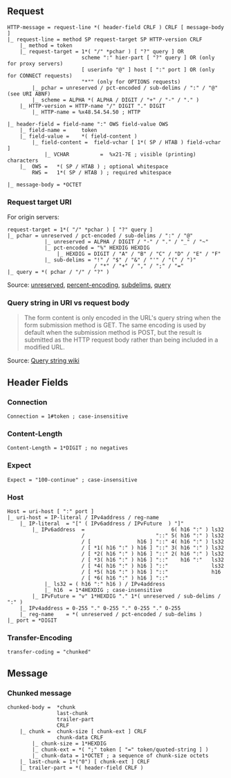## Request
	HTTP-message = request-line *( header-field CRLF ) CRLF [ message-body ]
	|_ request-line = method SP request-target SP HTTP-version CRLF
		|_ method =	token
		|_ request-target =	1*( "/" *pchar ) [ "?" query ] OR
							scheme ":" hier-part [ "?" query ] OR (only for proxy servers)
							[ userinfo "@" ] host [ ":" port ] OR (only for CONNECT requests)
							"*"" (only for OPTIONS requests)
			|_ pchar = unreserved / pct-encoded / sub-delims / ":" / "@" (see URI ABNF)
			|_ scheme =	ALPHA *( ALPHA / DIGIT / "+" / "-" / "." )
		|_ HTTP-version = HTTP-name "/" DIGIT "." DIGIT
			|_ HTTP-name = %x48.54.54.50 ; HTTP
		
	|_ header-field = field-name ":" OWS field-value OWS
		|_ field-name =		token
		|_ field-value =	*( field-content )
			|_ field-content =	field-vchar [ 1*( SP / HTAB ) field-vchar ]
				|_ VCHAR          =  %x21-7E ; visible (printing) characters
		|_  OWS =	*( SP / HTAB ) ; optional whitespace
	 		RWS =	1*( SP / HTAB ) ; required whitespace

	|_ message-body = *OCTET


### Request target URI
For origin servers:  

	request-target = 1*( "/" *pchar ) [ "?" query ]
	|_ pchar = unreserved / pct-encoded / sub-delims / ":" / "@"
				|_ unreserved =	ALPHA / DIGIT / "-" / "." / "_" / "~"
				|_ pct-encoded = "%" HEXDIG HEXDIG
					|_ HEXDIG = DIGIT / "A" / "B" / "C" / "D" / "E" / "F"
				|_ sub-delims =	"!" / "$" / "&" / "'" / "(" / ")"
								/ "*" / "+" / "," / ";" / "="
	|_ query = *( pchar / "/" / "?" )

Source: [unreserved](https://datatracker.ietf.org/doc/html/rfc3986#section-2.3),
[percent-encoding](https://datatracker.ietf.org/doc/html/rfc3986#section-2.1),
[subdelims](https://datatracker.ietf.org/doc/html/rfc3986#section-2.2),
[query](https://datatracker.ietf.org/doc/html/rfc3986#section-3.4)


### Query string in URI vs request body
> The form content is only encoded in the URL's query string when the form submission method is GET. The same encoding is used by default when the submission method is POST, but the result is submitted as the HTTP request body rather than being included in a modified URL.  

Source: [Query string wiki](https://en.wikipedia.org/wiki/Query_string)

## Header Fields
### Connection
	Connection = 1#token ; case-insensitive

### Content-Length
	Content-Length = 1*DIGIT ; no negatives

### Expect
	Expect = "100-continue" ; case-insensitive

### Host
	Host = uri-host [ ":" port ]
	|_ uri-host = IP-literal / IPv4address / reg-name
		|_ IP-literal  = "[" ( IPv6address / IPvFuture  ) "]"
			|_ IPv6address	=                            6( h16 ":" ) ls32
							/                       "::" 5( h16 ":" ) ls32
							/ [               h16 ] "::" 4( h16 ":" ) ls32
							/ [ *1( h16 ":" ) h16 ] "::" 3( h16 ":" ) ls32
							/ [ *2( h16 ":" ) h16 ] "::" 2( h16 ":" ) ls32
							/ [ *3( h16 ":" ) h16 ] "::"    h16 ":"   ls32
							/ [ *4( h16 ":" ) h16 ] "::"              ls32
							/ [ *5( h16 ":" ) h16 ] "::"              h16
							/ [ *6( h16 ":" ) h16 ] "::"
				|_ ls32	= ( h16 ":" h16 ) / IPv4address
				|_ h16	= 1*4HEXDIG ; case-insensitive
			|_ IPvFuture = "v" 1*HEXDIG "." 1*( unreserved / sub-delims / ":" )
		|_ IPv4address = 0-255 "." 0-255 "." 0-255 "." 0-255
		|_ reg-name    = *( unreserved / pct-encoded / sub-delims )
	|_ port = *DIGIT

### Transfer-Encoding
	transfer-coding = "chunked"

## Message
### Chunked message
	chunked-body =	*chunk
					last-chunk
					trailer-part
					CRLF
		|_ chunk =	chunk-size [ chunk-ext ] CRLF
					chunk-data CRLF
			|_ chunk-size =	1*HEXDIG
			|_ chunk-ext = *( ";" token [ "=" token/quoted-string ] )
			|_ chunk-data =	1*OCTET ; a sequence of chunk-size octets
		|_ last-chunk =	1*("0") [ chunk-ext ] CRLF
		|_ trailer-part = *( header-field CRLF )

		